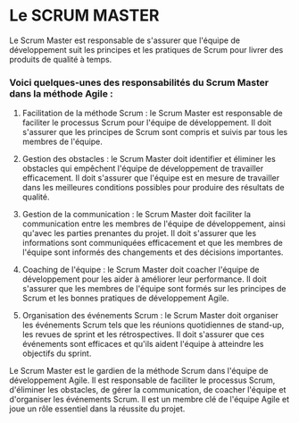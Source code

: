 # Le SCRUM MASTER

 Le Scrum Master est responsable de s'assurer que l'équipe de développement suit les principes et les pratiques de Scrum pour livrer des produits de qualité à temps.

### Voici quelques-unes des responsabilités du Scrum Master dans la méthode Agile :

1. Facilitation de la méthode Scrum : le Scrum Master est responsable de faciliter le processus Scrum pour l'équipe de développement. Il doit s'assurer que les principes de Scrum sont compris et suivis par tous les membres de l'équipe.

2. Gestion des obstacles : le Scrum Master doit identifier et éliminer les obstacles qui empêchent l'équipe de développement de travailler efficacement. Il doit s'assurer que l'équipe est en mesure de travailler dans les meilleures conditions possibles pour produire des résultats de qualité.

3. Gestion de la communication : le Scrum Master doit faciliter la communication entre les membres de l'équipe de développement, ainsi qu'avec les parties prenantes du projet. Il doit s'assurer que les informations sont communiquées efficacement et que les membres de l'équipe sont informés des changements et des décisions importantes.

4. Coaching de l'équipe : le Scrum Master doit coacher l'équipe de développement pour les aider à améliorer leur performance. Il doit s'assurer que les membres de l'équipe sont formés sur les principes de Scrum et les bonnes pratiques de développement Agile.

5. Organisation des événements Scrum : le Scrum Master doit organiser les événements Scrum tels que les réunions quotidiennes de stand-up, les revues de sprint et les rétrospectives. Il doit s'assurer que ces événements sont efficaces et qu'ils aident l'équipe à atteindre les objectifs du sprint.

Le Scrum Master est le gardien de la méthode Scrum dans l'équipe de développement Agile. Il est responsable de faciliter le processus Scrum, d'éliminer les obstacles, de gérer la communication, de coacher l'équipe et d'organiser les événements Scrum. Il est un membre clé de l'équipe Agile et joue un rôle essentiel dans la réussite du projet.